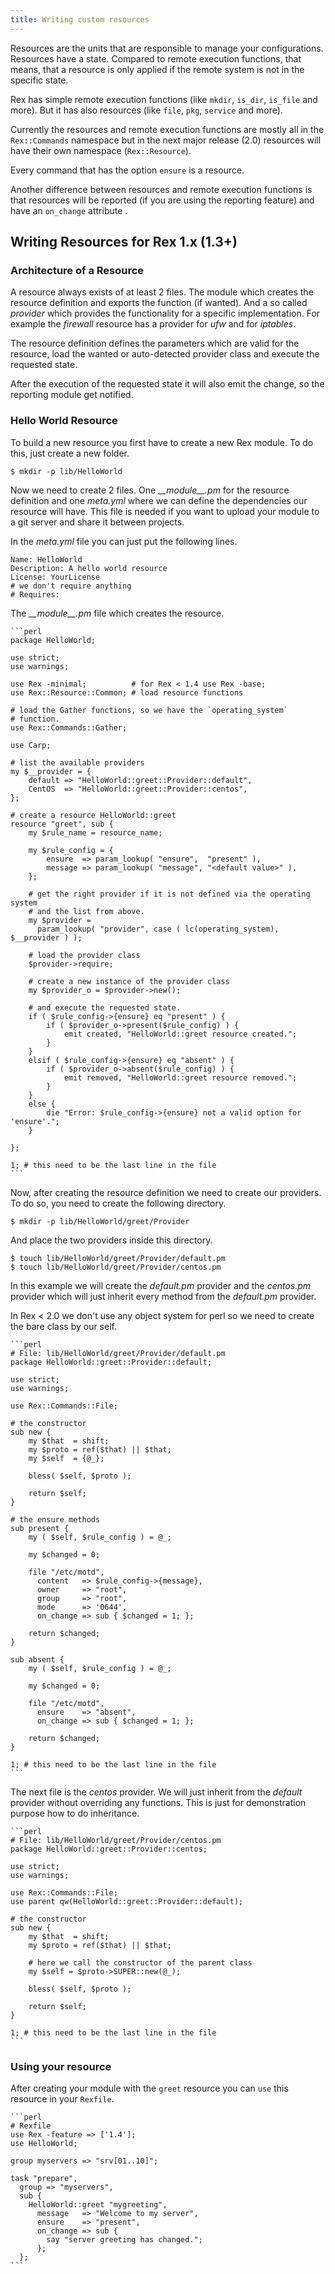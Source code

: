 ```yaml
---
title: Writing custom resources
---
```


Resources are the units that are responsible to manage your configurations. 
Resources have a state. Compared to remote execution functions, that means, 
that a resource is only applied if the remote system is not in the specific
state.

Rex has simple remote execution functions (like `mkdir`, `is_dir`, `is_file`
and more). But it has also resources (like `file`, `pkg`, `service` and more).

Currently the resources and remote execution functions are mostly all in the
`Rex::Commands` namespace but in the next major release (2.0) resources will
have their own namespace (`Rex::Resource`).

Every command that has the option `ensure` is a resource.

Another difference between resources and remote execution functions is that
resources will be reported (if you are using the reporting feature) and have an
`on_change` attribute .


## Writing Resources for Rex 1.x (1.3+)

### Architecture of a Resource

A resource always exists of at least 2 files. The module which creates the
resource definition and exports the function (if wanted).
And a so called *provider* which provides the functionality for a specific
implementation. For example the *firewall* resource has a provider for *ufw* 
and for *iptables*.

The resource definition defines the parameters which are valid for the resource,
load the wanted or auto-detected provider class and execute the requested 
state.

After the execution of the requested state it will also emit the change, so the
reporting module get notified.

### Hello World Resource

To build a new resource you first have to create a new Rex module. To do this,
just create a new folder.

    $ mkdir -p lib/HelloWorld

Now we need to create 2 files. One *\_\_module\_\_.pm* for the resource definition
and one *meta.yml* where we can define the dependencies our resource will have.
This file is needed if you want to upload your module to a git server and share
it between projects.

In the *meta.yml* file you can just put the following lines.

    Name: HelloWorld
    Description: A hello world resource
    License: YourLicense
    # we don't require anything
    # Requires:

The *\_\_module\_\_.pm* file which creates the resource.

    ```perl
    package HelloWorld;
    
    use strict;
    use warnings;
    
    use Rex -minimal;          # for Rex < 1.4 use Rex -base;
    use Rex::Resource::Common; # load resource functions
    
    # load the Gather functions, so we have the `operating_system`
    # function.
    use Rex::Commands::Gather;
    
    use Carp;
    
    # list the available providers
    my $__provider = {
        default => "HelloWorld::greet::Provider::default",
        CentOS  => "HelloWorld::greet::Provider::centos",
    };
    
    # create a resource HelloWorld::greet
    resource "greet", sub {
        my $rule_name = resource_name;
    
        my $rule_config = {
            ensure  => param_lookup( "ensure",  "present" ),
            message => param_lookup( "message", "<default value>" ),
        };
    
        # get the right provider if it is not defined via the operating system
        # and the list from above.
        my $provider =
          param_lookup( "provider", case ( lc(operating_system), $__provider ) );
    
        # load the provider class
        $provider->require;
    
        # create a new instance of the provider class
        my $provider_o = $provider->new();
    
        # and execute the requested state.
        if ( $rule_config->{ensure} eq "present" ) {
            if ( $provider_o->present($rule_config) ) {
                emit created, "HelloWorld::greet resource created.";
            }
        }
        elsif ( $rule_config->{ensure} eq "absent" ) {
            if ( $provider_o->absent($rule_config) ) {
                emit removed, "HelloWorld::greet resource removed.";
            }
        }
        else {
            die "Error: $rule_config->{ensure} not a valid option for 'ensure'.";
        }
    
    };
    
    1; # this need to be the last line in the file
    ```

Now, after creating the resource definition we need to create our providers.
To do so, you need to create the following directory.

    $ mkdir -p lib/HelloWorld/greet/Provider

And place the two providers inside this directory.

    $ touch lib/HelloWorld/greet/Provider/default.pm
    $ touch lib/HelloWorld/greet/Provider/centos.pm

In this example we will create the *default.pm* provider and the *centos.pm*
provider which will just inherit every method from the *default.pm* provider.

In Rex < 2.0 we don't use any object system for perl so we need to create the
bare class by our self.

    ```perl
    # File: lib/HelloWorld/greet/Provider/default.pm
    package HelloWorld::greet::Provider::default;
    
    use strict;
    use warnings;
    
    use Rex::Commands::File;
    
    # the constructor
    sub new {
        my $that  = shift;
        my $proto = ref($that) || $that;
        my $self  = {@_};
    
        bless( $self, $proto );
    
        return $self;
    }
    
    # the ensure methods
    sub present {
        my ( $self, $rule_config ) = @_;
    
        my $changed = 0;
    
        file "/etc/motd",
          content   => $rule_config->{message},
          owner     => "root",
          group     => "root",
          mode      => '0644',
          on_change => sub { $changed = 1; };
    
        return $changed;
    }
    
    sub absent {
        my ( $self, $rule_config ) = @_;
    
        my $changed = 0;
    
        file "/etc/motd",
          ensure    => "absent",
          on_change => sub { $changed = 1; };
    
        return $changed;
    }
    
    1; # this need to be the last line in the file
    ```

The next file is the *centos* provider. We will just inherit from the *default*
provider without overriding any functions. This is just for demonstration 
purpose how to do inheritance.

    ```perl
    # File: lib/HelloWorld/greet/Provider/centos.pm
    package HelloWorld::greet::Provider::centos;
    
    use strict;
    use warnings;
    
    use Rex::Commands::File;
    use parent qw(HelloWorld::greet::Provider::default);
    
    # the constructor
    sub new {
        my $that  = shift;
        my $proto = ref($that) || $that;
    
        # here we call the constructor of the parent class
        my $self = $proto->SUPER::new(@_);
    
        bless( $self, $proto );
    
        return $self;
    }
    
    1; # this need to be the last line in the file
    ```


### Using your resource

After creating your module with the `greet` resource you can `use` this 
resource in your `Rexfile`.

    ```perl
    # Rexfile
    use Rex -feature => ['1.4'];
    use HelloWorld;
    
    group myservers => "srv[01..10]";
    
    task "prepare",
      group => "myservers",
      sub {
        HelloWorld::greet "mygreeting",
          message   => "Welcome to my server",
          ensure    => "present",
          on_change => sub {
            say "server greeting has changed.";
          };
      };
    ```

